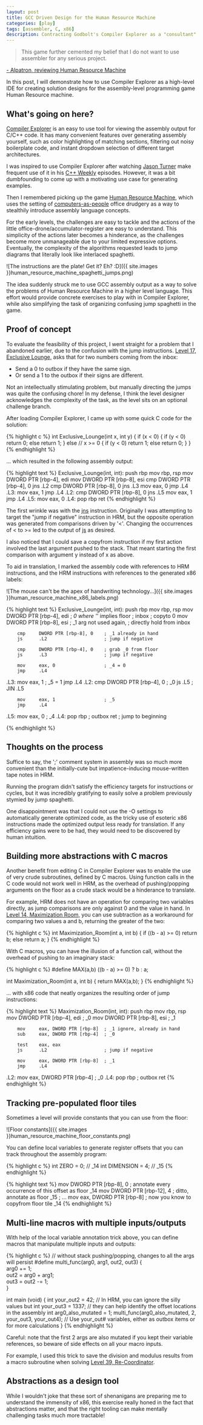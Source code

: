 ```yaml
---
layout: post
title: GCC Driven Design for the Human Resource Machine
categories: [play]
tags: [assembler, C, x86]
description: Contracting Godbolt's Compiler Explorer as a "consultant" for the Human Resource Machine
---
```


> This game further cemented my belief that I do not want to use assembler for any serious project.

[- Alpatron, reviewing Human Resource Machine](https://steamcommunity.com/id/Alpatron/recommended/375820/)

In this post, I will demonstrate how to use Compiler Explorer as a high-level IDE
for creating solution designs for the assembly-level programming game Human Resource machine.

What's going on here?
---------------------

[Compiler Explorer](https://gcc.godbolt.org/) is an easy to use tool for viewing the assembly output for C/C++ code.
It has many convenient features over generating assembly yourself, such as color highlighting of matching sections,
filtering out noisy boilerplate code,
and instant dropdown selection of different target architectures.

I was inspired to use Compiler Explorer after watching [Jason Turner](https://twitter.com/lefticus)
make frequent use of it in his
[C++ Weekly](https://www.youtube.com/playlist?list=PLs3KjaCtOwSZ2tbuV1hx8Xz-rFZTan2J1) episodes.
However, it was a bit dumbfounding to come up with a motivating use case for generating examples.

Then I remembered picking up the game [Human Resource Machine](http://tomorrowcorporation.com/humanresourcemachine),
which uses the setting of [computers-as-people](https://en.wikipedia.org/wiki/Human_computer)
office drudgery as a way to stealthily introduce assembly language concepts.

For the early levels,
the challenges are easy to tackle and the actions of the little office-drone/accumulator-register are easy to understand.
This simplicity of the actions later becomes a hinderance,
as the challenges become more unmanageable due to your limited expressive options.
Eventually, the complexity of the algorithms requested leads to jump diagrams that literally look like interlaced spaghetti.

![The instructions are the plate! Get it? Eh? :D]({{ site.images }}human_resource_machine_spaghetti_jumps.png)

The idea suddenly struck me to use GCC assembly output as a way to solve the problems of Human Resource Machine
in a higher level language.
This effort would provide concrete exercises to play with in Compiler Explorer,
while also simplifying the task of organizing confusing jump spaghetti in the game.

Proof of concept
----------------

To evaluate the feasibility of this project, I went straight for a problem that I abandoned earlier,
due to the confusion with the jump instructions.
[Level 17, Exclusive Lounge,](https://github.com/sunzenshen/human-resource-machine-solutions/tree/master/17%20-%20Exclusive%20Lounge)
 asks that for two numbers coming from the inbox:

* Send a 0 to outbox if they have the same sign.
* Or send a 1 to the outbox if their signs are different.

Not an intellectually stimulating problem, but manually directing the jumps was quite the confusing chore!
In my defense, I think the level designer acknowledges the complexity of the task,
as the level sits on an optional challenge branch.

After loading Compiler Explorer, I came up with some quick C code for the solution:

{% highlight c %}
int Exclusive_Lounge(int x, int y) {
  if (x < 0)
  {
    if (y < 0) return 0;
    else return 1;
  }
  else // x >= 0
  {
    if (y < 0) return 1;
    else return 0;
  }
}
{% endhighlight %}

... which resulted in the following assembly output:

{% highlight text %}
Exclusive_Lounge(int, int):
        push    rbp
        mov     rbp, rsp
        mov     DWORD PTR [rbp-4], edi
        mov     DWORD PTR [rbp-8], esi
        cmp     DWORD PTR [rbp-4], 0
        jns     .L2
        cmp     DWORD PTR [rbp-8], 0
        jns     .L3
        mov     eax, 0
        jmp     .L4
.L3:
        mov     eax, 1
        jmp     .L4
.L2:
        cmp     DWORD PTR [rbp-8], 0
        jns     .L5
        mov     eax, 1
        jmp     .L4
.L5:
        mov     eax, 0
.L4:
        pop     rbp
        ret
{% endhighlight %}

The first wrinkle was with the [jns](https://en.wikibooks.org/wiki/X86_Assembly/Control_Flow#Jump_if_Not_Signed) instruction.
Originally I was attempting to target the "jump if negative" instruction in HRM,
but the opposite operation was generated from comparisons driven by '<'.
Changing the occurrences of < to >= led to the output of
[js](https://en.wikibooks.org/wiki/X86_Assembly/Control_Flow#Jump_if_Signed) as desired.

I also noticed that I could save a copyfrom instruction if my first action involved the last argument pushed to the stack.
That meant starting the first comparison with argument y instead of x as above.

To aid in translation, I marked the assembly code with references to HRM instructions,
and the HRM instructions with references to the generated x86 labels:

![The mouse can't be the apex of handwriting technology...]({{ site.images }}human_resource_machine_x86_labels.png)

{% highlight text %}
Exclusive_Lounge(int, int):
        push    rbp
        mov     rbp, rsp
        mov     DWORD PTR [rbp-4], edi  ; _0 where '_' implies floor
        ; inbox
        ; copyto 0
        mov     DWORD PTR [rbp-8], esi  ; _1 arg not used again,
                                        ; directly hold from inbox

        cmp     DWORD PTR [rbp-8], 0    ; _1 already in hand
        js      .L2                     ; jump if negative

        cmp     DWORD PTR [rbp-4], 0    ; grab _0 from floor
        js      .L3                     ; jump if negative

        mov     eax, 0                  ; _4 = 0
        jmp     .L4
.L3:
        mov     eax, 1                  ; _5 = 1
        jmp     .L4
.L2:
        cmp     DWORD PTR [rbp-4], 0    ; _0
        js      .L5                     ; JIN .L5

        mov     eax, 1                  ; _5
        jmp     .L4
.L5:
        mov     eax, 0                  ; _4
.L4:
        pop     rbp                     ; outbox
        ret                             ; jump to beginning

{% endhighlight %}

Thoughts on the process
-----------------------

Suffice to say, the ';' comment system in assembly was so much more convenient
than the initially-cute but impatience-inducing mouse-written tape notes in HRM.

Running the program didn't satisfy the efficiency targets for instructions or cycles,
but it was incredibly gratifying to easily solve a problem previously stymied by jump spaghetti.

One disappointment was that I could not use the -O settings to automatically generate optimized code,
as the tricky use of esoteric x86 instructions made the optimized output less ready for translation.
If any efficiency gains were to be had, they would need to be discovered by human intuition.

Building more abstractions with C macros
----------------------------------------

Another benefit from editing C in Compiler Explorer was to enable the use of very crude subroutines, defined by C macros.
Using function calls in the C code would not work well in HRM,
as the overhead of pushing/popping arguments on the floor as a crude stack would be a hinderance to translate.

For example, HRM does not have an operation for comparing two variables directly,
as jump comparisons are only against 0 and the value in hand.
In [Level 14, Maximization Room,](https://github.com/sunzenshen/human-resource-machine-solutions/tree/master/14%20-%20Maximization%20Room)
you can use subtraction as a workaround for comparing two values a and b,
returning the greater of the two:

{% highlight c %}
int Maximization_Room(int a, int b)
{
  if ((b - a) >= 0) return b;
  else return a;
}
{% endhighlight %}

With C macros, you can have the illusion of a function call, without the overhead of pushing to an imaginary stack:

{% highlight c %}
#define MAX(a,b) ((b - a) >= 0) ? b : a;

int Maximization_Room(int a, int b)
{
  return MAX(a,b);
}
{% endhighlight %}

... with x86 code that neatly organizes the resulting order of jump instructions:

{% highlight text %}
Maximization_Room(int, int):
        push    rbp
        mov     rbp, rsp
        mov     DWORD PTR [rbp-4], edi  ; _0
        mov     DWORD PTR [rbp-8], esi  ; _1

        mov     eax, DWORD PTR [rbp-8]  ; _1 ignore, already in hand
        sub     eax, DWORD PTR [rbp-4]  ; _0

        test    eax, eax
        js      .L2                     ; jump if negative

        mov     eax, DWORD PTR [rbp-8]  ; _1
        jmp     .L4
.L2:
        mov     eax, DWORD PTR [rbp-4]  ; _0
.L4:
        pop     rbp                     ; outbox
        ret
{% endhighlight %}

Tracking pre-populated floor tiles
----------------------------------
Sometimes a level will provide constants that you can use from the floor:

![Floor constants]({{ site.images }}human_resource_machine_floor_constants.png)

You can define local variables to generate register offsets that you
can track throughout the assembly program:

{% highlight c %}
int ZERO = 0;      // _14
int DIMENSION = 4; // _15
{% endhighlight %}

{% highlight text %}
mov     DWORD PTR [rbp-8], 0   ; annotate every occurrence of this offset as floor _14
mov     DWORD PTR [rbp-12], 4  ; ditto, annotate as floor _15
                               ; ...
mov     eax, DWORD PTR [rbp-8] ; now you know to copyfrom floor tile _14
{% endhighlight %}

Multi-line macros with multiple inputs/outputs
---------------------------------------------
With help of the local variable annotation trick above,
you can define macros that manipulate multiple inputs and outputs:

{% highlight c %}
// without stack pushing/popping, changes to all the args will persist
#define multi_func(arg0, arg1, out2, out3) { \
            arg0 += 1;                       \
            out2 = arg0 + arg1;              \
            out3 = out2 -= 1;                \
        }

int main (void) {
    int your_out2 = 42;    // In HRM, you can ignore the silly values but
    int your_out3 = 1337;  // they can help identify the offset locations in the assembly
    int arg0_also_mutated = 1;
    multi_func(arg0_also_mutated, 2, your_out3, your_out4);
    // Use your_out# variables, either as outbox items or for more calculations
}
{% endhighlight %}

Careful: note that the first 2 args are also mutated if you kept their variable references,
so beware of side effects on all your macro inputs.

For example, I used this trick to save the division and modulus results from a macro subroutine when solving
[Level 39, Re-Coordinator](https://github.com/sunzenshen/human-resource-machine-solutions/tree/master/39%20-%20Re-Coordinator).

Abstractions as a design tool
-----------------------------

While I wouldn't joke that these sort of shenanigans are preparing me to understand the immensity of x86,
this exercise really honed in the fact that abstractions matter,
and that the right tooling can make mentally challenging tasks much more tractable!
